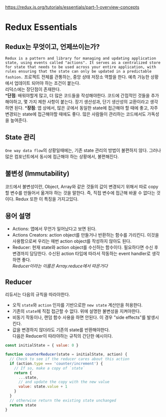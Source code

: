 https://redux.js.org/tutorials/essentials/part-1-overview-concepts
# Redux Essentials
## Redux는 무엇이고, 언제쓰이는가?
`Redux is a pattern and library for managing and updating application state, using events called "actions". It serves as a centralized store for state that needs to be used across your entire application, with rules ensuring that the state can only be updated in a predictable fashion.`
프로젝트 전체를 관통하는, 중앙 상태 저장소 역할을 한다. 예측 가능한 상황에서 업데이트 되어야 하는 조건이 붙는다.  
리덕스에는 장단점이 존재한다.  
*__단점__: 배워야할게 많고, 더 많은 코드들을 작성해야한다. 코드에 간접적인 것들을 추가해야하고, 몇 가지 제한 사항이 붙는다. 장기 생산성과, 단기 생산성의
교환이라고 생각하면 된다.
*__장점__: 앱 상에서, 많은 곳에서 동일한 state에 접근해야 할 때에 좋고, 자주 변경되는 state에 접근해야할 때에도 좋다. 많은 사람들이 관리하는 코드에서도 
가독성을 높여준다.

## State 관리
`One way data flow`의 상황일때에는, 기존 state 관리의 방법이 불편하지 않다. 그러나 많은 컴포넌트에서 동시에 접근해야 하는 상황에서, 불편해진다.

## 불변성 (Immutability)
코드에서 불변성이란, Object, Array와 같은 것들의 값이 변경되기 위해서 따로 copy할 변수를 만들어서 옮겨야 하는 것을 말한다. 즉, 직접 
변수에 접근해 바꿀 수 없다는 것이다. Redux 또한 이 특징을 가지고있다.  

## 용어 설명
* Actions: 앱에서 무언가 일어났다고 보면 된다.
* Actions Creators: action object를 만들거나 반환하는 함수를 가리킨디. 이것을 사용함으로써 우리는 매번 action object를 작성하지 않아도 된다.
* Reducer: 현재 state와 action object를 수신하는 함수이다. 필요하다면 수신 후 변경까지 담당한다. 수신된 action 타입에 따라서 작동하는 
event handler로 생각하면 좋다.  
_Reducer이라는 이름은 Array.reduce에서 따온거다_  

## Reducer
리듀서는 다음의 규칙을 따라야한다.  
* 오직 `state`와 `action` 인자를 기반으로한 `new state` 계산만을 허용한다.
* 기존의 `state`에 직접 접근할 수 없다. 위에 설명한 불변성을 지켜야한다.
* 비동기 작동이나, 랜덤 함수 사용을 하면 안된다. 이 경우 "side effects"를 발생시킨다.
* 값을 변경하지 않더라도 기존의 state를 반환해야한다.  
다음은 Reducer이 따라야하는 규칙의 간단한 예시이다.

```js
const initialState = { value: 0 }

function counterReducer(state = initialState, action) {
  // Check to see if the reducer cares about this action
  if (action.type === 'counter/increment') {
    // If so, make a copy of `state`
    return {
      ...state,
      // and update the copy with the new value
      value: state.value + 1
    }
  }
  // otherwise return the existing state unchanged
  return state
}
```  

